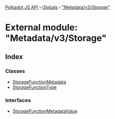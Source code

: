[Polkadot JS API](../README.md) › [Globals](../globals.md) › ["Metadata/v3/Storage"](_metadata_v3_storage_.md)

# External module: "Metadata/v3/Storage"

## Index

### Classes

* [StorageFunctionMetadata](../classes/_metadata_v3_storage_.storagefunctionmetadata.md)
* [StorageFunctionType](../classes/_metadata_v3_storage_.storagefunctiontype.md)

### Interfaces

* [StorageFunctionMetadataValue](../interfaces/_metadata_v3_storage_.storagefunctionmetadatavalue.md)
